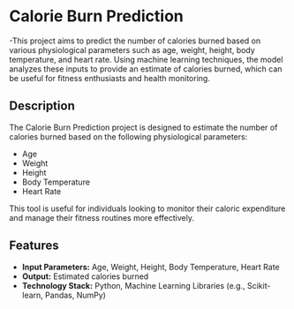 # Calorie Burn Prediction
-This project aims to predict the number of calories burned based on various physiological parameters such as age, weight, height, body temperature, and heart rate. Using machine learning techniques, the model analyzes these inputs to provide an estimate of calories burned, which can be useful for fitness enthusiasts and health monitoring.

## Description

The Calorie Burn Prediction project is designed to estimate the number of calories burned based on the following physiological parameters:
- Age
- Weight
- Height
- Body Temperature
- Heart Rate

This tool is useful for individuals looking to monitor their caloric expenditure and manage their fitness routines more effectively.

## Features

- **Input Parameters:** Age, Weight, Height, Body Temperature, Heart Rate
- **Output:** Estimated calories burned
- **Technology Stack:** Python, Machine Learning Libraries (e.g., Scikit-learn, Pandas, NumPy)


